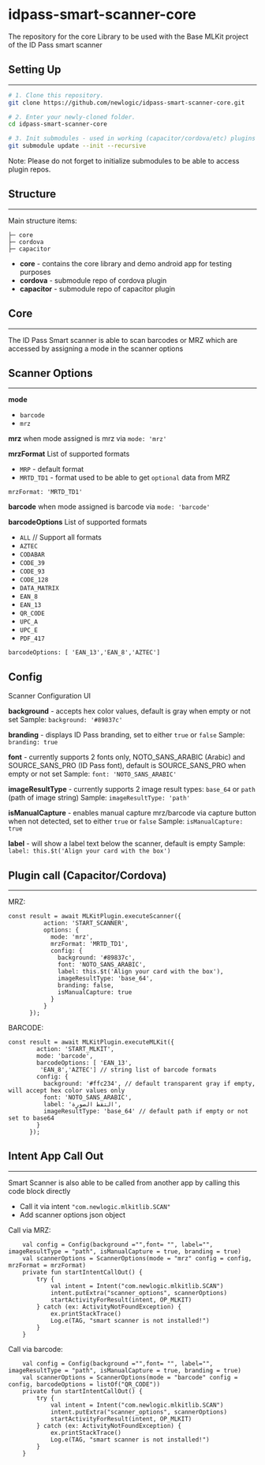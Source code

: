 # idpass-smart-scanner-core
The repository for the core Library to be used with the Base MLKit project of the ID Pass smart scanner 

## Setting Up
---------------

```bash
# 1. Clone this repository.
git clone https://github.com/newlogic/idpass-smart-scanner-core.git

# 2. Enter your newly-cloned folder.
cd idpass-smart-scanner-core

# 3. Init submodules - used in working (capacitor/cordova/etc) plugins
git submodule update --init --recursive

```

Note: Please do not forget to initialize submodules to be able to access plugin repos.

## Structure
---------------

Main structure items:

    ├─ core
    ├─ cordova
    ├─ capacitor

- **core** - contains the core library and demo android app for testing purposes
- **cordova** - submodule repo of cordova plugin
- **capacitor** - submodule repo of capacitor plugin


## Core
---------------
The ID Pass Smart scanner is able to scan barcodes or MRZ
which are accessed by assigning a mode in the scanner options


## Scanner Options
---------------
**mode**
- `barcode`
- `mrz`

**mrz**
when mode assigned is mrz via `mode: 'mrz'`

**mrzFormat**
List of supported formats
- `MRP` - default format
- `MRTD_TD1` - format used to be able to get `optional` data from MRZ

`mrzFormat: 'MRTD_TD1'`

**barcode**
when mode assigned is barcode via `mode: 'barcode'`

**barcodeOptions**
List of supported formats
- `ALL` // Support all formats
- `AZTEC`
- `CODABAR`
- `CODE_39`
- `CODE_93`
- `CODE_128`
- `DATA_MATRIX`
- `EAN_8`
- `EAN_13`
- `QR_CODE`
- `UPC_A`
- `UPC_E`
- `PDF_417`

`barcodeOptions: [ 'EAN_13','EAN_8','AZTEC'] `

Config
---------------
Scanner Configuration UI

**background** - accepts hex color values, default is gray when empty or not set
Sample: `background: '#89837c'`

**branding** - displays ID Pass branding, set to either `true` or `false`
Sample: `branding: true`

**font** - currently supports 2 fonts only, NOTO_SANS_ARABIC (Arabic) and SOURCE_SANS_PRO (ID Pass font), default is SOURCE_SANS_PRO when empty or not set
Sample: `font: 'NOTO_SANS_ARABIC'`

**imageResultType** - currently supports 2 image result types: `base_64` or `path` (path of image string)
Sample: `imageResultType: 'path'`

**isManualCapture** - enables manual capture mrz/barcode via capture button when not detected, set to either `true` or `false`
Sample: `isManualCapture: true`

**label** - will show a label text below the scanner, default is empty
Sample: `label: this.$t('Align your card with the box')`


## Plugin call (Capacitor/Cordova)
---------------
MRZ:
```
const result = await MLKitPlugin.executeScanner({
          action: 'START_SCANNER',
          options: {
            mode: 'mrz',
            mrzFormat: 'MRTD_TD1',
            config: {
              background: '#89837c',
              font: 'NOTO_SANS_ARABIC',
              label: this.$t('Align your card with the box'),
              imageResultType: 'base_64',
              branding: false,
              isManualCapture: true
            }
          }
      });
```
BARCODE:
```
const result = await MLKitPlugin.executeMLKit({
        action: 'START_MLKIT',
        mode: 'barcode',
        barcodeOptions: [ 'EAN_13',
         'EAN_8','AZTEC'] // string list of barcode formats
        config: {
          background: '#ffc234', // default transparent gray if empty, will accept hex color values only
          font: 'NOTO_SANS_ARABIC',
          label: 'التقط الصورة',
          imageResultType: 'base_64' // default path if empty or not set to base64
        }
      });
```

## Intent App Call Out
---------------
Smart Scanner is also able to be called from another app by calling this code block directly

- Call it via intent `"com.newlogic.mlkitlib.SCAN"`
- Add scanner options json object

Call via MRZ:
```
    val config = Config(background ="",font= "", label="", imageResultType = "path", isManualCapture = true, branding = true)
    val scannerOptions = ScannerOptions(mode = "mrz" config = config, mrzFormat = mrzFormat)
    private fun startIntentCallOut() {
        try {
            val intent = Intent("com.newlogic.mlkitlib.SCAN")
            intent.putExtra("scanner_options", scannerOptions)
            startActivityForResult(intent, OP_MLKIT)
        } catch (ex: ActivityNotFoundException) {
            ex.printStackTrace()
            Log.e(TAG, "smart scanner is not installed!")
        }
    }
```

Call via barcode:
```
    val config = Config(background ="",font= "", label="", imageResultType = "path", isManualCapture = true, branding = true)
    val scannerOptions = ScannerOptions(mode = "barcode" config = config, barcodeOptions = listOf("QR_CODE"))
    private fun startIntentCallOut() {
        try {
            val intent = Intent("com.newlogic.mlkitlib.SCAN")
            intent.putExtra("scanner_options", scannerOptions)
            startActivityForResult(intent, OP_MLKIT)
        } catch (ex: ActivityNotFoundException) {
            ex.printStackTrace()
            Log.e(TAG, "smart scanner is not installed!")
        }
    }
```
